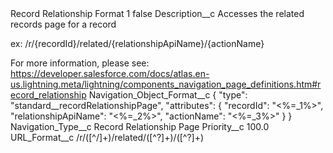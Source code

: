 <?xml version="1.0" encoding="UTF-8"?>
<CustomMetadata xmlns="http://soap.sforce.com/2006/04/metadata" xmlns:xsi="http://www.w3.org/2001/XMLSchema-instance" xmlns:xsd="http://www.w3.org/2001/XMLSchema">
    <label>Record Relationship Format 1</label>
    <protected>false</protected>
    <values>
        <field>Description__c</field>
        <value xsi:type="xsd:string">Accesses the related records page for a record

ex:
/r/{recordId}/related/{relationshipApiName}/{actionName}

For more information, please see:
https://developer.salesforce.com/docs/atlas.en-us.lightning.meta/lightning/components_navigation_page_definitions.htm#record_relationship</value>
    </values>
    <values>
        <field>Navigation_Object_Format__c</field>
        <value xsi:type="xsd:string">{
    &quot;type&quot;: &quot;standard__recordRelationshipPage&quot;,
    &quot;attributes&quot;: {
        &quot;recordId&quot;: &quot;&lt;%=_1%&gt;&quot;,
        &quot;relationshipApiName&quot;: &quot;&lt;%=_2%&gt;&quot;,
        &quot;actionName&quot;: &quot;&lt;%=_3%&gt;&quot;
    }
}</value>
    </values>
    <values>
        <field>Navigation_Type__c</field>
        <value xsi:type="xsd:string">Record Relationship Page</value>
    </values>
    <values>
        <field>Priority__c</field>
        <value xsi:type="xsd:double">100.0</value>
    </values>
    <values>
        <field>URL_Format__c</field>
        <value xsi:type="xsd:string">\/r\/([^/]+)\/related\/([^?]+)\/([^?]+)</value>
    </values>
</CustomMetadata>
